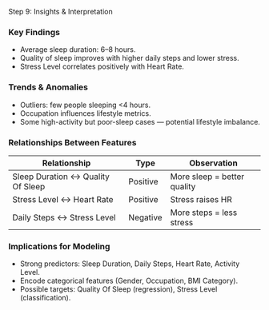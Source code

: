 Step 9: Insights & Interpretation

### Key Findings
- Average sleep duration: 6–8 hours.
- Quality of sleep improves with higher daily steps and lower stress.
- Stress Level correlates positively with Heart Rate.

### Trends & Anomalies
- Outliers: few people sleeping <4 hours.
- Occupation influences lifestyle metrics.
- Some high-activity but poor-sleep cases — potential lifestyle imbalance.

### Relationships Between Features
| Relationship | Type | Observation |
|---------------|------|-------------|
| Sleep Duration ↔ Quality Of Sleep | Positive | More sleep = better quality |
| Stress Level ↔ Heart Rate | Positive | Stress raises HR |
| Daily Steps ↔ Stress Level | Negative | More steps = less stress |

### Implications for Modeling
- Strong predictors: Sleep Duration, Daily Steps, Heart Rate, Activity Level.
- Encode categorical features (Gender, Occupation, BMI Category).
- Possible targets: Quality Of Sleep (regression), Stress Level (classification).
